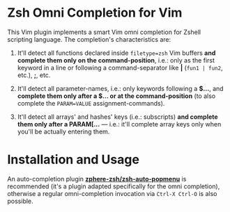 # Zsh Omni Completion for Vim

This Vim plugin implements a smart Vim omni completion for Zshell scripting
language.  The completion's characteristics are:

1. It'll detect all functions declared inside `filetype=zsh` Vim buffers **and
   complete them only on the command-position**, i.e.: only as the first keyword
   in a line or following a command-separator like **|** (`fun1 | fun2`, etc.),
   **;**, etc.

2. It'll detect all parameter-names, i.e.: only keywords following a **$…**, and
   **complete them only after a $… or at the command-position** (to also
   complete the `PARAM=VALUE` assignment-commands).

3. It'll detect all arrays' and hashes' keys (i.e.: subscripts) **and complete
   them only after a PARAM[…** — i.e.: it'll complete array keys only when
   you'll be actually entering them.

# Installation and Usage

An auto-completion plugin
[**zphere-zsh/zsh-auto-popmenu**](https://github.comzphere-zsh/zsh-auto-popmenu/)
is recommended (it's a plugin adapted specifically for the omni completion),
otherwise a regular omni-completion invocation via `Ctrl-X Ctrl-O` is also
possible.

<!-- vim:set ft=markdown tw=80 fo+=a1n autoindent: -->
